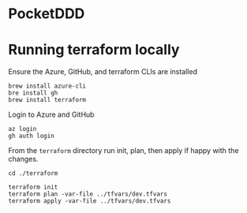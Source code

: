 # PocketDDD

# Running terraform locally
Ensure the Azure, GitHub, and terraform CLIs are installed
```
brew install azure-cli
bre install gh
brew install terraform
```

Login to Azure and GitHub
```
az login
gh auth login
```

From the `terraform` directory run init, plan, then apply if happy with the changes.
```
cd ./terraform

terraform init
terraform plan -var-file ../tfvars/dev.tfvars
terraform apply -var-file ../tfvars/dev.tfvars
```